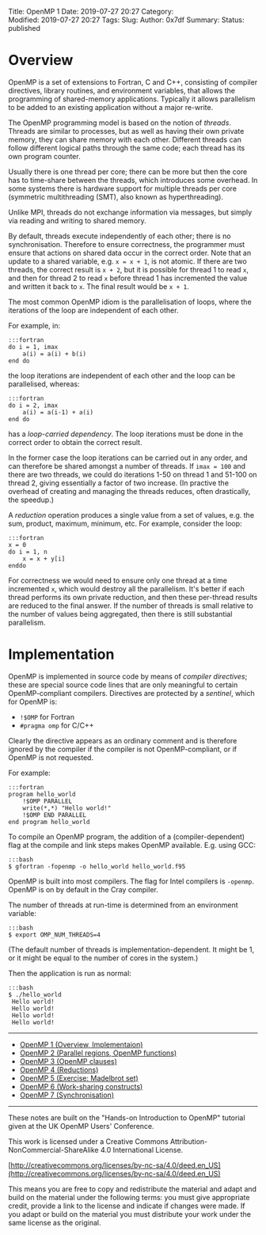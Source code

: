 Title: OpenMP 1
Date: 2019-07-27 20:27
Category:  
Modified: 2019-07-27 20:27
Tags: 
Slug: 
Author: 0x7df
Summary: 
Status: published

# Overview

OpenMP is a set of extensions to Fortran, C and C++, consisting of compiler
directives, library routines, and environment variables, that allows the
programming of shared-memory applications. Typically it allows parallelism to
be added to an existing application without a major re-write.

The OpenMP programming model is based on the notion of *threads*. Threads are
similar to processes, but as well as having their own private memory, they can
share memory with each other. Different threads can follow different logical
paths through the same code; each thread has its own program counter.

Usually there is one thread per core; there can be more but then the core has
to time-share between the threads, which introduces some overhead. In some
systems there is hardware support for multiple threads per core
(symmetric multithreading (SMT), also known as hyperthreading).

Unlike MPI, threads do not exchange information via messages, but simply via
reading and writing to shared memory.

By default, threads execute independently of each other; there is no
synchronisation. Therefore to ensure correctness, the programmer must ensure
that actions on shared data occur in the correct order. Note that an update to
a shared variable, e.g. `x = x + 1`, is not atomic. If there are two threads, the
correct result is `x + 2`, but it is possible for thread 1 to read `x`, and then
for thread 2 to read `x` before thread 1 has incremented the value and written it
back to `x`. The final result would be `x + 1`.

The most common OpenMP idiom is the parallelisation of loops, where the
iterations of the loop are independent of each other.

For example, in:

    :::fortran
    do i = 1, imax
        a(i) = a(i) + b(i)
    end do

the loop iterations are independent of each other and the loop can be parallelised, whereas:

    :::fortran
    do i = 2, imax
        a(i) = a(i-1) + a(i) 
    end do

has a *loop-carried dependency*. The loop iterations must be done in the
correct order to obtain the correct result.

In the former case the loop iterations can be carried out in any order, and can
therefore be shared amongst a number of threads. If `imax = 100` and there are
two threads, we could do iterations 1-50 on thread 1 and 51-100 on thread 2,
giving essentially a factor of two increase. (In practive the overhead of
creating and managing the threads reduces, often drastically, the speedup.)

A *reduction* operation produces a single value from a set of values, e.g. the
sum, product, maximum, minimum, etc. For example, consider the loop: 

    :::fortran
    x = 0
    do i = 1, n
        x = x + y[i]
    enddo

For correctness we would need to ensure only one thread at a time incremented
`x`, which would destroy all the parallelism. It's better if each thread performs
its own private reduction, and then these per-thread results are reduced to the
final answer. If the number of threads is small relative to the number of
values being aggregated, then there is still substantial parallelism.

# Implementation

OpenMP is implemented in source code by means of *compiler directives*; these are special
source code lines that are only meaningful to certain OpenMP-compliant compilers. Directives are
protected by a *sentinel*, which for OpenMP is:

- `!$OMP` for Fortran
- `#pragma omp` for C/C++

Clearly the directive appears as an ordinary comment and is therefore ignored by the
compiler if the compiler is not OpenMP-compliant, or if OpenMP is not requested.

For example:

    :::fortran
    program hello_world
        !$OMP PARALLEL
        write(*,*) "Hello world!"
        !$OMP END PARALLEL
    end program hello_world

To compile an OpenMP program, the addition of a (compiler-dependent) flag at
the compile and link steps makes OpenMP available. E.g. using GCC:

    :::bash
    $ gfortran -fopenmp -o hello_world hello_world.f95

OpenMP is built into most compilers. The flag for Intel compilers is `-openmp`.
OpenMP is on by default in the Cray compiler.

The number of threads at run-time is determined from an environment variable:

    :::bash
    $ export OMP_NUM_THREADS=4

(The default number of threads is implementation-dependent. It might be 1,
or it might be equal to the number of cores in the system.)

Then the application is run as normal:

    :::bash
    $ ./hello_world 
     Hello world!
     Hello world!
     Hello world!
     Hello world!

<hr/>

- [OpenMP 1 (Overview, Implementaion)]({filename}openmp-1.md)
- [OpenMP 2 (Parallel regions, OpenMP functions)]({filename}openmp-2.md)
- [OpenMP 3 (OpenMP clauses)]({filename}openmp-3.md)
- [OpenMP 4 (Reductions)]({filename}openmp-4.md)
- [OpenMP 5 (Exercise: Madelbrot set)]({filename}openmp-5.md)
- [OpenMP 6 (Work-sharing constructs)]({filename}openmp-6.md)
- [OpenMP 7 (Synchronisation)]({filename}openmp-7.md)

<hr/>

These notes are built on the "Hands-on Introduction to OpenMP" tutorial given at the UK OpenMP Users' Conference.

This work is licensed under a Creative Commons Attribution-NonCommercial-ShareAlike 4.0 International License.

[http://creativecommons.org/licenses/by-nc-sa/4.0/deed.en_US](http://creativecommons.org/licenses/by-nc-sa/4.0/deed.en_US)

This means you are free to copy and redistribute the material and adapt and build on the
material under the following terms: you must give appropriate credit, provide a link to the license and indicate if changes were made. If you adapt or build on the material you must distribute your work under the same license as the original.
